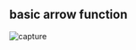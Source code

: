 ## basic arrow function
![capture](https://user-images.githubusercontent.com/26092150/44302490-b90c1a00-a2f7-11e8-9f19-8b5dcac37299.JPG)
